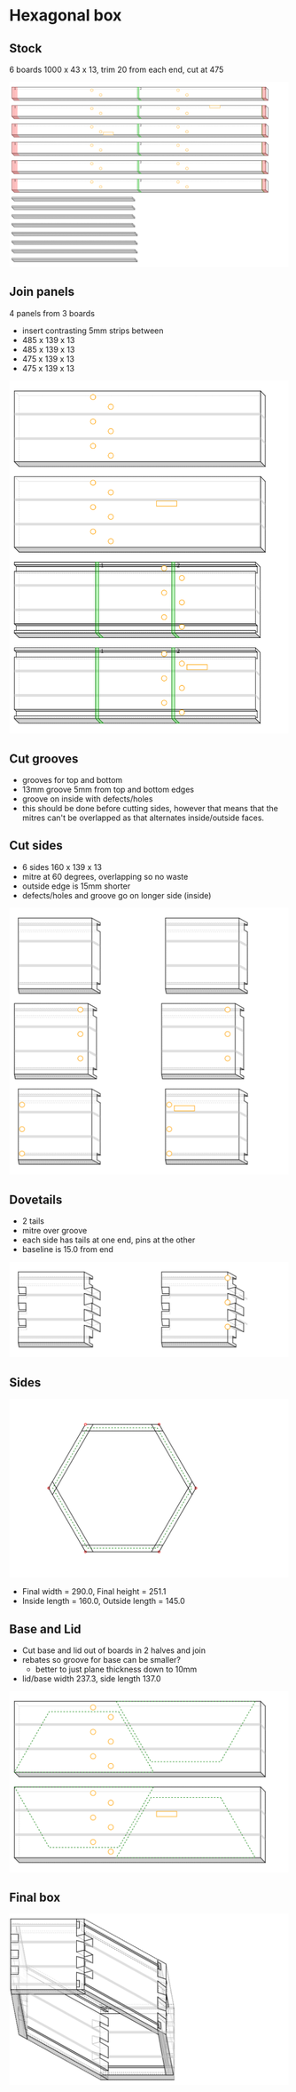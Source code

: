 # Hexagonal box
## Stock
6 boards 1000 x 43 x 13, trim 20 from each end, cut at 475

![Figure 1](hex_box1-strips-mitre/fig-1.svg)

## Join panels
4 panels from 3 boards
- insert contrasting 5mm strips between
- 485 x 139 x 13
- 485 x 139 x 13
- 475 x 139 x 13
- 475 x 139 x 13

![Figure 2](hex_box1-strips-mitre/fig-2.svg)

## Cut grooves
- grooves for top and bottom
- 13mm groove 5mm from top and bottom edges
- groove on inside with defects/holes
- this should be done before cutting sides, however that means that the mitres can't be overlapped as that alternates inside/outside faces.
## Cut sides
- 6 sides 160 x 139 x 13
- mitre at 60 degrees, overlapping so no waste
- outside edge is 15mm shorter
- defects/holes and groove go on longer side (inside)

![Figure 3](hex_box1-strips-mitre/fig-3.svg)

## Dovetails
- 2 tails
- mitre over groove
- each side has tails at one end, pins at the other
- baseline is 15.0 from end

![Figure 4](hex_box1-strips-mitre/fig-4.svg)

## Sides

![Figure 5](hex_box1-strips-mitre/fig-5.svg)

- Final width = 290.0, Final height = 251.1
- Inside length = 160.0, Outside length = 145.0
## Base and Lid
- Cut base and lid out of boards in 2 halves and join
- rebates so groove for base can be smaller?
   - better to just plane thickness down to 10mm
- lid/base width 237.3, side length 137.0

![Figure 6](hex_box1-strips-mitre/fig-6.svg)

## Final box

![Figure 7](hex_box1-strips-mitre/fig-7.svg)

